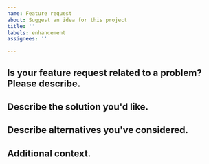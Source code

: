 ```yaml
---
name: Feature request
about: Suggest an idea for this project
title: ''
labels: enhancement
assignees: ''

---
```


## Is your feature request related to a problem? Please describe.
<!-- A clear and concise description of what the problem is. Ex. I'm always frustrated when [...] -->

## Describe the solution you'd like.
<!-- A clear and concise description of what you want to happen. -->

## Describe alternatives you've considered.
<!-- A clear and concise description of any alternative solutions or features you've considered. -->

## Additional context.
<!-- Add any other context or screenshots about the feature request here. -->
